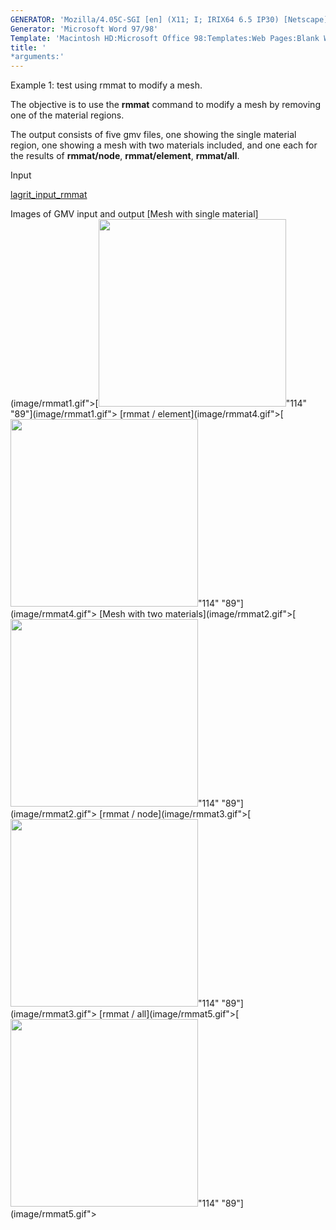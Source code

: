```yaml
---
GENERATOR: 'Mozilla/4.05C-SGI [en] (X11; I; IRIX64 6.5 IP30) [Netscape]'
Generator: 'Microsoft Word 97/98'
Template: 'Macintosh HD:Microsoft Office 98:Templates:Web Pages:Blank Web Page'
title: '
*arguments:'
---
```


Example 1: test using rmmat to modify a mesh.

 The objective is to use the **rmmat** command to modify a mesh by
 removing one of the material regions.

 The output consists of five gmv files, one showing the single material
 region, one showing a mesh with two materials included, and one each
 for the results of **rmmat/node**, **rmmat/element**, **rmmat/all**.

Input

 [lagrit\_input\_rmmat](../lagrit_input_rmmat)

Images of GMV input and output
[Mesh with single
material](image/rmmat1.gif">[<img height="300" width="300" src="https://lanl.github.io/LaGriT/assets/images/rmmat1_tn.gif">"114"
"89"](image/rmmat1.gif">
[rmmat / element](image/rmmat4.gif">[<img height="300" width="300" src="https://lanl.github.io/LaGriT/assets/images/rmmat4_tn.gif">"114"
"89"](image/rmmat4.gif">
[Mesh with two
materials](image/rmmat2.gif">[<img height="300" width="300" src="https://lanl.github.io/LaGriT/assets/images/rmmat2_tn.gif">"114"
"89"](image/rmmat2.gif">
[rmmat / node](image/rmmat3.gif">[<img height="300" width="300" src="https://lanl.github.io/LaGriT/assets/images/rmmat3_tn.gif">"114"
"89"](image/rmmat3.gif">
[rmmat / all](image/rmmat5.gif">[<img height="300" width="300" src="https://lanl.github.io/LaGriT/assets/images/rmmat5_tn.gif">"114"
"89"](image/rmmat5.gif">
